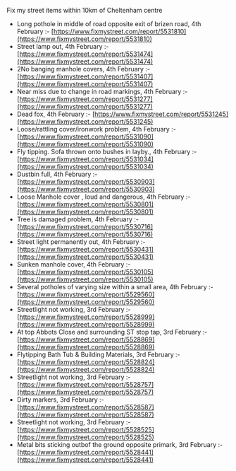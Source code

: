 Fix my street items within 10km of Cheltenham centre

<!-- fix_marker starts -->

- Long pothole in middle of road opposite exit of brizen road, 4th February :- [https://www.fixmystreet.com/report/5531810](https://www.fixmystreet.com/report/5531810)
- Street lamp out, 4th February :- [https://www.fixmystreet.com/report/5531474](https://www.fixmystreet.com/report/5531474)
- 2No banging manhole covers, 4th February :- [https://www.fixmystreet.com/report/5531407](https://www.fixmystreet.com/report/5531407)
- Near miss due to change in road markings, 4th February :- [https://www.fixmystreet.com/report/5531277](https://www.fixmystreet.com/report/5531277)
- Dead fox, 4th February :- [https://www.fixmystreet.com/report/5531245](https://www.fixmystreet.com/report/5531245)
- Loose/rattling cover/ironwork problem, 4th February :- [https://www.fixmystreet.com/report/5531090](https://www.fixmystreet.com/report/5531090)
- Fly tipping. Sofa thrown onto bushes in layby., 4th February :- [https://www.fixmystreet.com/report/5531034](https://www.fixmystreet.com/report/5531034)
- Dustbin full, 4th February :- [https://www.fixmystreet.com/report/5530903](https://www.fixmystreet.com/report/5530903)
- Loose Manhole cover , loud and dangerous, 4th February :- [https://www.fixmystreet.com/report/5530801](https://www.fixmystreet.com/report/5530801)
- Tree is damaged problem, 4th February :- [https://www.fixmystreet.com/report/5530716](https://www.fixmystreet.com/report/5530716)
- Street light permanently out, 4th February :- [https://www.fixmystreet.com/report/5530431](https://www.fixmystreet.com/report/5530431)
- Sunken manhole cover, 4th February :- [https://www.fixmystreet.com/report/5530105](https://www.fixmystreet.com/report/5530105)
- Several potholes of varying size within a small area, 4th February :- [https://www.fixmystreet.com/report/5529560](https://www.fixmystreet.com/report/5529560)
- Streetlight not working, 3rd February :- [https://www.fixmystreet.com/report/5528999](https://www.fixmystreet.com/report/5528999)
- At top Abbots Close and surrounding ST stop tap, 3rd February :- [https://www.fixmystreet.com/report/5528869](https://www.fixmystreet.com/report/5528869)
- Flytipping Bath Tub & Building Materials, 3rd February :- [https://www.fixmystreet.com/report/5528824](https://www.fixmystreet.com/report/5528824)
- Streetlight not working, 3rd February :- [https://www.fixmystreet.com/report/5528757](https://www.fixmystreet.com/report/5528757)
- Dirty markers, 3rd February :- [https://www.fixmystreet.com/report/5528587](https://www.fixmystreet.com/report/5528587)
- Streetlight not working, 3rd February :- [https://www.fixmystreet.com/report/5528525](https://www.fixmystreet.com/report/5528525)
- Metal bits sticking outbof the ground opposite primark, 3rd February :- [https://www.fixmystreet.com/report/5528441](https://www.fixmystreet.com/report/5528441)

<!-- fix_marker ends -->